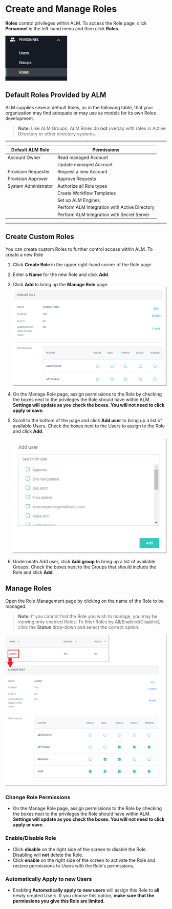﻿[title]: # (Create and Manage Roles)
[tags]: # (Account Lifecycle Manager,ALM,Active Directory,)
[priority]: # (5160)

# Create and Manage Roles

**Roles** control privileges within ALM. To access the Role page, click **Personnel** in the left-hand menu and then click **Roles**.

![rolesnav](images/roles-nav-menu.png)

## Default Roles Provided by ALM

ALM supplies several default Roles, as in the following table, that your organization may find adequate or may use as models for its own Roles development.

> **Note**: Like ALM Groups, ALM Roles do **not** overlap with roles in Active Directory or other directory systems.

---
  
| Default ALM Role     | Permissions                                      | 
|----------------------|--------------------------------------------------|
| Account Owner        | Read managed Account                             |
|                      | Update managed Account
| Provision Requester  | Request a new Account                            |
| Provision Approver   | Approve Requests                                 |
| System Administrator | Authorize all Role types                         |
|                      | Create Workflow Templates                        |
|                      | Set up ALM Engines                               |
|                      | Perform ALM Integration with Active Directory    |
|                      | Perform ALM Integration with Secret Server       |

---

## Create Custom Roles

You can create custom Roles to further control access within ALM. 
To create a new Role

1. Click **Create Role** in the upper right-hand corner of the Role page.
1. Enter a **Name** for the new Role and click **Add**.
1. Click **Add** to bring up the **Manage Role** page.
    ![manageroles](images/roles-management.png)
1. On the Manage Role page, assign permissions to the Role by checking the boxes next to the privileges the Role should have within ALM. **Settings will update as you check the boxes. You will not need to click apply or save.**
1. Scroll to the bottom of the page and click **Add user** to bring up a list of available Users. Check the boxes next to the Users to assign to the Role and click **Add**.

    ![adduser](images/groups-add-users-window.png)

1. Underneath Add user, click **Add group** to bring up a list of available Groups. Check the boxes next to the Groups that should include the Role and click **Add**.

## Manage Roles

Open the Role Management page by clicking on the name of the Role to be managed.
> **Note**: If you cannot find the Role you wish to manage, you may be viewing only enabled Roles. To filter Roles by All/Enabled/Disabled, click the **Status** drop-down and select the correct option.

![manageroles](images/roles-management-entry.png)

### Change Role Permissions

* On the Manage Role page, assign permissions to the Role by checking the boxes next to the privileges the Role should have within ALM. **Settings will update as you check the boxes. You will not need to click apply or save.**

### Enable/Disable Role

* Click **disable** on the right side of the screen to disable the Role. Disabling will **not** delete the Role.
* Click **enable** on the right side of the screen to activate the Role and restore permissions to Users with the Role's permissions.

### Automatically Apply to new Users

* Enabling **Automatically apply to new users** will assign this Role to **all** newly created Users. If you choose this option, **make sure that the permissions you give this Role are limited.**
